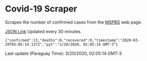 # Covid-19 Scraper

Scrapes the number of confirmed cases from the [MSPBS](https://www.mspbs.gov.py/covid-19.php) web page.

[JSON Link](https://jmayalag.github.io/covid19-scrape/cases.json)
Updated every 30 minutes.
```
{"confirmed":13,"deaths":0,"recovered":0,"timestamp":"2020-03-20T05:05:14.137Z","pyt":"3/20/2020, 02:05:14 GMT-3"}
```
Last update (Paraguay Time): 3/20/2020, 02:05:14 GMT-3
